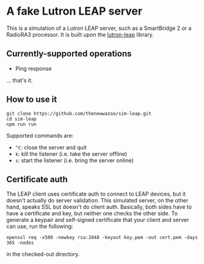 A fake Lutron LEAP server
===

This is a simulation of a Lutron LEAP server, such as a SmartBridge 2 or a RadioRA3 processor. It is built upon the [lutron-leap](https://github.com/thenewwazoo/lutron-leap-js) library.

Currently-supported operations
---

* Ping response

... that's it.


How to use it
---

```
git clone https://github.com/thenewwazoo/sim-leap.git
cd sim-leap
npm run run
```

Supported commands are:
* `^C`: close the server and quit
* `k`: kill the listener (i.e. take the server offline)
* `s`: start the listener (i.e. bring the server online)

Certificate auth
---

The LEAP client uses certificate auth to connect to LEAP devices, but it doesn't actually do server validation. This simulated server, on the other hand, speaks SSL but doesn't do client auth. Basically, both sides have to have a certificate and key, but neither one checks the other side. To generate a keypair and self-signed certificate that your client and server can use, run the following:

```
openssl req -x509 -newkey rsa:2048 -keyout key.pem -out cert.pem -days 365 -nodes
```

in the checked-out directory.
